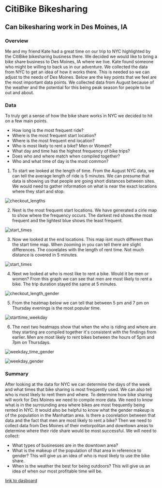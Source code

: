 # CitiBike Bikesharing

## Can bikesharing work in Des Moines, IA

### Overview

Me and my friend Kate had a great time on our trip to NYC highlighted by the CitiBike bikesharing business there. We decided we would like to bring a bike share business to Des Moines, IA where we live. Kate found someone who might be willing to back us in our adventure. We collected the data from NYC to get an idea of how it works there. This is needed so we can adjust to the needs of Des Moines. Below are the key points that we feel are the most important data points. We collected data from August because of the weather and the potential for this being peak season for people to be out and about.

### Data

To truly get a sense of how the bike share works in NYC we decided to hit on a few main points.
* How long is the most frequent ride?
* Where is the most frequent start location?
* Where is the most frequent end location?
* Who is most likely to rent a bike? Men or Women?
* What day and time has the highest frequency of bike trips?
* Does who and where match when compiled together?
* Who and what time of day is the most common?

1. To start we looked at the length of time. From the August NYC data, we can tell the average length of ride is 5 minutes. We can presume that data is showing us that people are going short distances between sites. We would need to gather information on what is near the exact locations where they start and stop. 

![checkout_lengths](https://user-images.githubusercontent.com/81715217/128648608-9f526d7e-fd9c-4fed-b9d3-18fef2c3f0bd.png)

2. Next is the most frequent start locations. We have generated a cirle map to show where the frequency occurs. The darkest red shows the most frequent and the lightest blue shows the least frequent.

![start_times](https://user-images.githubusercontent.com/81715217/128648627-0f553473-49d1-46bb-812c-5fc710741285.png)

3. Now we looked at the end locations. This map isnt much different than the start time map. When zooming in you can tell there are slight differences. The coorelates with the length of rent time. Not much distance is covered in 5 minutes.

![start_times](https://user-images.githubusercontent.com/81715217/128648665-6e9f0fba-9332-4145-a27d-10cb7ca2274e.png)

4. Next we looked at who is most like to rent a bike. Would it be men or women? From this graph we can see that men are most likely to rent a bike. The trip duration stayed the same at 5 minutes.

![checkout_length_gender](https://user-images.githubusercontent.com/81715217/128648701-2dcb10e2-ba9a-426b-95ef-1fc38846b0e0.png)

5. From the heatmap below we can tell that between 5 pm and 7 pm on Thursday evenings is the most popular time.

![starttime_weekday](https://user-images.githubusercontent.com/81715217/128648725-c28a5560-b0c9-4bac-9d26-d4697cf0f5d5.png)

6. The next two heatmaps show that when the who is riding and where are they starting are compiled together it's consistent with the findings from earlier. Men are most likely to rent bikes between the hours of 5pm and 7pm on Thursdays.

![weekday_time_gender](https://user-images.githubusercontent.com/81715217/128648768-e187cb70-c27e-4e84-88e9-6f569aeb33fd.png)

![weekday_gender](https://user-images.githubusercontent.com/81715217/128648788-70d2beda-dedb-448c-b919-261439eadb09.png)


### Summary

After looking at the data for NYC we can determine the days of the week and what times that bike sharing is most frequently used. We can also tell who is most likely to rent them and where. To determine how bike sharing will work for Des Moines we need to compile more data. We need to know what is in the surrounding area where bikes are most frequently being rented in NYC. It would also be helpful to know what the gender makeup is of the population in the Manhattan area. Is there a coorelation between that data and the fact that men are most likely to rent a bike? Then we need to collect data from Des Moines of their metorpolitan and downtown areas to determine where their ride share would be most successful. We will need to collect: 

* What types of businesses are in the downtown area?
* What is the makeup of the population of that area in reference to gender? This will give us an idea of who is most likely to use the bike share.
* When is the weather the best for being outdoors? This will give us an idea of when our most profitable time will be.

[link to dasboard](https://public.tableau.com/app/profile/sarah.underhill/viz/CitiBikebikesharing/CanbikesharingworkinDesMoines#1)
